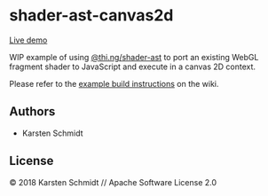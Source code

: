 # shader-ast-canvas2d

[Live demo](http://demo.thi.ng/umbrella/shader-ast-canvas2d/)

WIP example of using
[@thi.ng/shader-ast](https://github.com/thi-ng/umbrella/tree/master/packages/shader-ast)
to port an existing WebGL fragment shader to JavaScript and execute in a
canvas 2D context.

Please refer to the [example build instructions](https://github.com/thi-ng/umbrella/wiki/Example-build-instructions) on the wiki.

## Authors

- Karsten Schmidt

## License

&copy; 2018 Karsten Schmidt // Apache Software License 2.0
